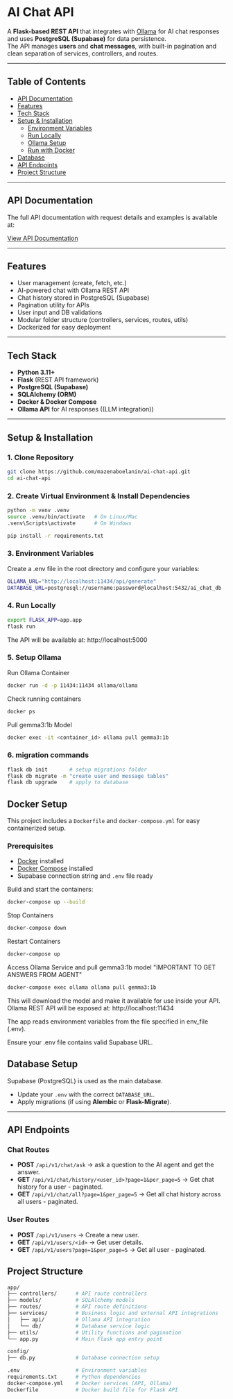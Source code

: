 # AI Chat API

A **Flask-based REST API** that integrates with [Ollama](https://ollama.ai/) for AI chat responses and uses **PostgreSQL (Supabase)** for data persistence.  
The API manages **users** and **chat messages**, with built-in pagination and clean separation of services, controllers, and routes.  

---

## Table of Contents
- [API Documentation](#api-documentation)
- [Features](#features)
- [Tech Stack](#tech-stack)
- [Setup & Installation](#setup--installation)
  - [Environment Variables](#3-environment-variables)
  - [Run Locally](#4-run-locally)
  - [Ollama Setup](#5-setup-ollama)
  - [Run with Docker](#docker-setup)
- [Database](#database)
- [API Endpoints](#api-endpoints)
- [Project Structure](#project-structure)



---

## API Documentation

The full API documentation with request details and examples is available at:

[View API Documentation](https://documenter.getpostman.com/view/7117783/2sB3BLk8CM)


---

## Features
- User management (create, fetch, etc.)  
- AI-powered chat with Ollama REST API  
- Chat history stored in PostgreSQL (Supabase)
- Pagination utility for APIs
- User input and DB validations
- Modular folder structure (controllers, services, routes, utils)  
- Dockerized for easy deployment  

---

##  Tech Stack
- **Python 3.11+**  
- **Flask** (REST API framework)  
- **PostgreSQL (Supabase)**  
- **SQLAlchemy (ORM)**  
- **Docker & Docker Compose**  
- **Ollama API** for AI responses  ((LLM integration))

---


## Setup & Installation

### 1. Clone Repository
```bash
git clone https://github.com/mazenaboelanin/ai-chat-api.git
cd ai-chat-api
```

### 2. Create Virtual Environment & Install Dependencies
```bash
python -m venv .venv
source .venv/bin/activate   # On Linux/Mac
.venv\Scripts\activate      # On Windows

pip install -r requirements.txt
```

### 3. Environment Variables

Create a .env file in the root directory and configure your variables:

```bash
OLLAMA_URL="http://localhost:11434/api/generate"
DATABASE_URL=postgresql://username:password@localhost:5432/ai_chat_db
```

### 4. Run Locally

```bash
export FLASK_APP=app.app
flask run
```

The API will be available at: http://localhost:5000

### 5. Setup Ollama

Run Ollama Container
```bash
docker run -d -p 11434:11434 ollama/ollama
```

Check running containers
```bash
docker ps
```

Pull gemma3:1b Model
```bash
docker exec -it <container_id> ollama pull gemma3:1b
```

### 6. migration commands

```bash
flask db init       # setup migrations folder
flask db migrate -m "create user and message tables"
flask db upgrade    # apply to database
```


## Docker Setup

This project includes a `Dockerfile` and `docker-compose.yml` for easy containerized setup.

### Prerequisites

- [Docker](https://docs.docker.com/get-docker/) installed
- [Docker Compose](https://docs.docker.com/compose/install/) installed
- Supabase connection string and `.env` file ready

Build and start the containers:
```bash
docker-compose up --build
```
Stop Containers
```bash
docker-compose down
```

Restart Containers

```bash
docker-compose up
```

Access Ollama Service and pull gemma3:1b model "IMPORTANT TO GET ANSWERS FROM AGENT"
```bash
docker-compose exec ollama ollama pull gemma3:1b
```

This will download the model and make it available for use inside your API.
Ollama REST API will be exposed at: http://localhost:11434

The app reads environment variables from the file specified in env_file (.env).

Ensure your .env file contains valid Supabase URL.

## Database Setup

Supabase (PostgreSQL) is used as the main database.

- Update your `.env` with the correct `DATABASE_URL`.
- Apply migrations (if using **Alembic** or **Flask-Migrate**).

---

## API Endpoints

### Chat Routes
- **POST** `/api/v1/chat/ask` → ask a question to the AI agent and get the answer.  
- **GET** `/api/v1/chat/history/<user_id>?page=1&per_page=5` → Get chat history for a user - paginated.  
- **GET** `/api/v1/chat/all?page=1&per_page=5` → Get all chat history across all users - paginated.  


### User Routes
- **POST** `/api/v1/users` → Create a new user.  
- **GET** `/api/v1/users/<id>` → Get user details.  
- **GET** `/api/v1/users?page=1&per_page=5` → Get all user - paginated.



##  Project Structure

```bash
app/
├── controllers/      # API route controllers
├── models/           # SQLAlchemy models
├── routes/           # API route definitions
├── services/         # Business logic and external API integrations
│   ├── api/          # Ollama API integration
│   └── db/           # Database service logic
├── utils/            # Utility functions and pagination
└── app.py            # Main Flask app entry point

config/
├── db.py             # Database connection setup

.env                  # Environment variables
requirements.txt      # Python dependencies
docker-compose.yml    # Docker services (API, Ollama)
Dockerfile            # Docker build file for Flask API

```